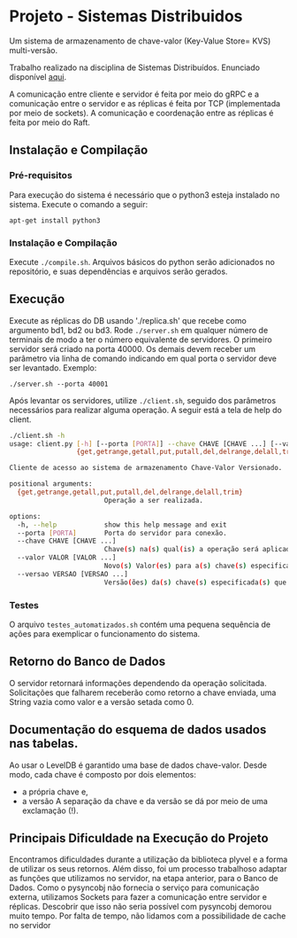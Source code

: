 # Projeto - Sistemas Distribuidos
Um sistema de armazenamento de chave-valor (Key-Value Store= KVS) multi-versão.

Trabalho realizado na disciplina de Sistemas Distribuídos. Enunciado disponível [aqui](Enunciado/Enunciado.md). 

A comunicação entre cliente e servidor é feita por meio do gRPC e a comunicação 
entre o servidor e as réplicas é feita por TCP (implementada por meio de sockets).
A comunicação e coordenação entre as réplicas é feita por meio do Raft.

## Instalação e Compilação

### Pré-requisitos

Para execução do sistema é necessário que o python3 esteja instalado no sistema.
Execute o comando a seguir:

`apt-get install python3`

### Instalação e Compilação
Execute `./compile.sh`. Arquivos básicos do python serão adicionados no repositório, e suas dependências e arquivos serão gerados.

## Execução
Execute as réplicas do DB usando './replica.sh' que recebe como argumento bd1, bd2 ou bd3.
Rode `./server.sh` em qualquer número de terminais de modo a ter o número
equivalente de servidores. O primeiro servidor será criado na porta 40000. Os demais devem receber um parâmetro via linha
de comando indicando em qual porta o servidor deve ser levantado. Exemplo:

`./server.sh --porta 40001`

Após levantar os servidores, utilize `./client.sh`, seguido dos parâmetros necessários para realizar alguma
operação. A seguir está a tela de help do client.

```bash
./client.sh -h
usage: client.py [-h] [--porta [PORTA]] --chave CHAVE [CHAVE ...] [--valor VALOR [VALOR ...]] [--versao VERSAO [VERSAO ...]]
                 {get,getrange,getall,put,putall,del,delrange,delall,trim}

Cliente de acesso ao sistema de armazenamento Chave-Valor Versionado.

positional arguments:
  {get,getrange,getall,put,putall,del,delrange,delall,trim}
                        Operação a ser realizada.

options:
  -h, --help            show this help message and exit
  --porta [PORTA]       Porta do servidor para conexão.
  --chave CHAVE [CHAVE ...]
                        Chave(s) na(s) qual(is) a operação será aplicada.
  --valor VALOR [VALOR ...]
                        Novo(s) Valor(es) para a(s) chave(s) especificada(s).
  --versao VERSAO [VERSAO ...]
                        Versão(ões) da(s) chave(s) especificada(s) que se deseja.
```

### Testes
O arquivo `testes_automatizados.sh` contém uma pequena sequência de ações para exemplicar o funcionamento do sistema. 

## Retorno do Banco de Dados
O servidor retornará informações dependendo da operação solicitada. Solicitações que falharem receberão como retorno
a chave enviada, uma String vazia como valor e a versão setada como 0.

## Documentação do esquema de dados usados nas tabelas.
Ao usar o LevelDB é garantido uma base de dados chave-valor.
Desde modo, cada chave é composto por dois elementos:
* a própria chave e,
* a versão
A separação da chave e da versão se dá por meio de uma exclamação (!).

## Principais Dificuldade na Execução do Projeto
Encontramos dificuldades durante a utilização da biblioteca plyvel e a forma de utilizar os seus retornos. Além disso, foi um processo trabalhoso adaptar as funções que utilizamos no servidor, na etapa anterior, para o Banco de Dados.
Como o pysyncobj não fornecia o serviço para comunicação externa, utilizamos Sockets para fazer a comunicação entre servidor e réplicas. Descobrir que isso não seria possível com pysyncobj demorou muito tempo.
Por falta de tempo, não lidamos com a possibilidade de cache no servidor
